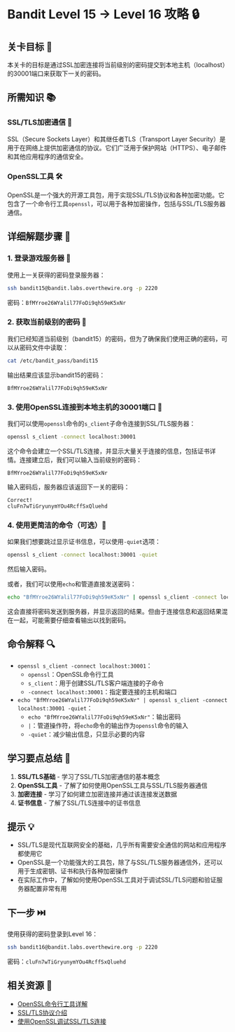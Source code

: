 # Bandit Level 15 → Level 16 攻略 🔒

## 关卡目标 🎯

本关卡的目标是通过SSL加密连接将当前级别的密码提交到本地主机（localhost）的30001端口来获取下一关的密码。

## 所需知识 📚

### SSL/TLS加密通信 🔐

SSL（Secure Sockets Layer）和其继任者TLS（Transport Layer Security）是用于在网络上提供加密通信的协议。它们广泛用于保护网站（HTTPS）、电子邮件和其他应用程序的通信安全。

### OpenSSL工具 🛠️

OpenSSL是一个强大的开源工具包，用于实现SSL/TLS协议和各种加密功能。它包含了一个命令行工具`openssl`，可以用于各种加密操作，包括与SSL/TLS服务器通信。

## 详细解题步骤 📝

### 1. 登录游戏服务器 🔐

使用上一关获得的密码登录服务器：

```bash
ssh bandit15@bandit.labs.overthewire.org -p 2220
```

密码：`BfMYroe26WYalil77FoDi9qh59eK5xNr`

### 2. 获取当前级别的密码 🔑

我们已经知道当前级别（bandit15）的密码，但为了确保我们使用正确的密码，可以从密码文件中读取：

```bash
cat /etc/bandit_pass/bandit15
```

输出结果应该显示bandit15的密码：

```
BfMYroe26WYalil77FoDi9qh59eK5xNr
```

### 3. 使用OpenSSL连接到本地主机的30001端口 🔌

我们可以使用`openssl`命令的`s_client`子命令连接到SSL/TLS服务器：

```bash
openssl s_client -connect localhost:30001
```

这个命令会建立一个SSL/TLS连接，并显示大量关于连接的信息，包括证书详情。连接建立后，我们可以输入当前级别的密码：

```
BfMYroe26WYalil77FoDi9qh59eK5xNr
```

输入密码后，服务器应该返回下一关的密码：

```
Correct!
cluFn7wTiGryunymYOu4RcffSxQluehd
```

### 4. 使用更简洁的命令（可选）🔄

如果我们想要跳过显示证书信息，可以使用`-quiet`选项：

```bash
openssl s_client -connect localhost:30001 -quiet
```

然后输入密码。

或者，我们可以使用`echo`和管道直接发送密码：

```bash
echo "BfMYroe26WYalil77FoDi9qh59eK5xNr" | openssl s_client -connect localhost:30001 -quiet
```

这会直接将密码发送到服务器，并显示返回的结果。但由于连接信息和返回结果混在一起，可能需要仔细查看输出以找到密码。

## 命令解释 🔍

- `openssl s_client -connect localhost:30001`：
  - `openssl`：OpenSSL命令行工具
  - `s_client`：用于创建SSL/TLS客户端连接的子命令
  - `-connect localhost:30001`：指定要连接的主机和端口
- `echo "BfMYroe26WYalil77FoDi9qh59eK5xNr" | openssl s_client -connect localhost:30001 -quiet`：
  - `echo "BfMYroe26WYalil77FoDi9qh59eK5xNr"`：输出密码
  - `|`：管道操作符，将`echo`命令的输出作为`openssl`命令的输入
  - `-quiet`：减少输出信息，只显示必要的内容

## 学习要点总结 📌

1. **SSL/TLS基础** - 学习了SSL/TLS加密通信的基本概念
2. **OpenSSL工具** - 了解了如何使用OpenSSL工具与SSL/TLS服务器通信
3. **加密连接** - 学习了如何建立加密连接并通过该连接发送数据
4. **证书信息** - 了解了SSL/TLS连接中的证书信息

## 提示 💡

- SSL/TLS是现代互联网安全的基础，几乎所有需要安全通信的网站和应用程序都使用它
- OpenSSL是一个功能强大的工具包，除了与SSL/TLS服务器通信外，还可以用于生成密钥、证书和执行各种加密操作
- 在实际工作中，了解如何使用OpenSSL工具对于调试SSL/TLS问题和验证服务器配置非常有用

## 下一步 ⏭️

使用获得的密码登录到Level 16：

```bash
ssh bandit16@bandit.labs.overthewire.org -p 2220
```

密码：`cluFn7wTiGryunymYOu4RcffSxQluehd`

## 相关资源 🔗

- [OpenSSL命令行工具详解](https://www.openssl.org/docs/man1.1.1/man1/openssl.html)
- [SSL/TLS协议介绍](https://www.cloudflare.com/zh-cn/learning/ssl/what-is-ssl/)
- [使用OpenSSL调试SSL/TLS连接](https://www.digitalocean.com/community/tutorials/openssl-essentials-working-with-ssl-certificates-private-keys-and-csrs)
